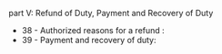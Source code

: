 part V: Refund of Duty, Payment and Recovery of Duty 

<ul>
			<li>38 - Authorized reasons for a refund : <ul>
			</ul></li>			<li>39 - Payment and recovery of duty: <ul>
			</ul></li></ul>
